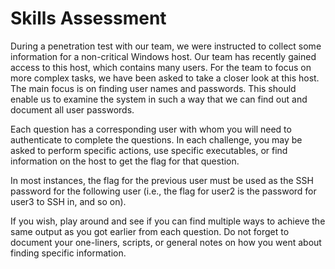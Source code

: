 # Skills Assessment

During a penetration test with our team, we were instructed to collect some information for a non-critical Windows host. Our team has recently gained access to this host, which contains many users. For the team to focus on more complex tasks, we have been asked to take a closer look at this host. The main focus is on finding user names and passwords. This should enable us to examine the system in such a way that we can find out and document all user passwords.

Each question has a corresponding user with whom you will need to authenticate to complete the questions. In each challenge, you may be asked to perform specific actions, use specific executables, or find information on the host to get the flag for that question.

In most instances, the flag for the previous user must be used as the SSH password for the following user (i.e., the flag for user2 is the password for user3 to SSH in, and so on).

If you wish, play around and see if you can find multiple ways to achieve the same output as you got earlier from each question. Do not forget to document your one-liners, scripts, or general notes on how you went about finding specific information.

